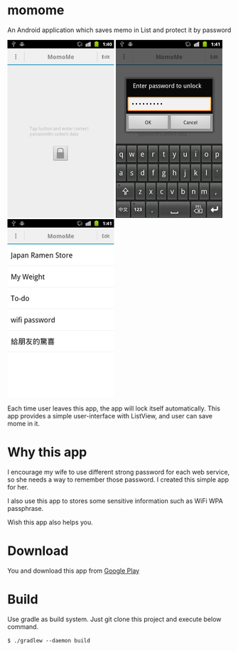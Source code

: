 momome
======

An Android application which saves memo in List and protect it by password

![screenshot1](./misc/imgs/screenshot1.png)
![screenshot2](./misc/imgs/screenshot2.png)
![screenshot3](./misc/imgs/screenshot3.png)

Each time user leaves this app, the app will lock itself automatically. This app provides a simple user-interface with ListView, and user can save mome in it.

# Why this app

I encourage my wife to use different strong password for each web service, so she needs a way to remember those password. I created this simple app for her.

I also use this app to stores some sensitive information such as WiFi WPA passphrase.

Wish this app also helps you.

# Download

You and download this app from [Google Play](https://play.google.com/store/apps/details?id=org.zeroxlab.momome)

# Build

Use gradle as build system. Just git clone this project and execute below command.

    $ ./gradlew --daemon build

